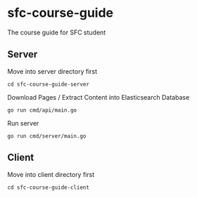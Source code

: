 # sfc-course-guide
The course guide for SFC student

## Server
Move into server directory first
```
cd sfc-course-guide-server
```
Download Pages / Extract Content into Elasticsearch Database
```
go run cmd/api/main.go
```
Run server
```
go run cmd/server/main.go
```

## Client
Move into client directory first
```
cd sfc-course-guide-client
```
